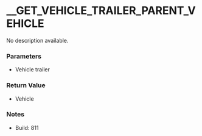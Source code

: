 # __GET_VEHICLE_TRAILER_PARENT_VEHICLE

No description available.

### Parameters
* Vehicle trailer

### Return Value
* Vehicle

### Notes
* Build: 811

